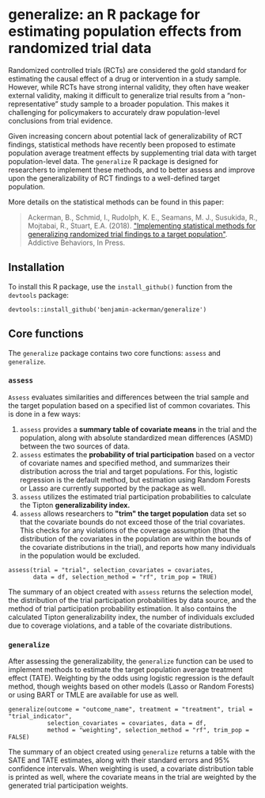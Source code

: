# generalize: an R package for estimating population effects from randomized trial data

Randomized controlled trials (RCTs) are considered the gold standard for estimating the causal effect of a drug or intervention in a study sample. However, while RCTs have strong internal validity, they often have weaker external validity, making it difficult to generalize trial results from a “non-representative” study sample to a broader population. This makes it challenging for policymakers to accurately draw population-level conclusions from trial evidence.

Given increasing concern about potential lack of generalizability of RCT findings, statistical methods have recently been proposed to estimate population average treatment effects by supplementing trial data with target population-level data. The `generalize` R package is designed for researchers to implement these methods, and to better assess and improve upon the generalizability of RCT findings to a well-defined target population.

More details on the statistical methods can be found in this paper:

> Ackerman, B., Schmid, I., Rudolph, K. E., Seamans, M. J., Susukida, R., Mojtabai, R., Stuart,
E.A. (2018). ["Implementing statistical methods for generalizing randomized trial findings to a target population"](https://www.sciencedirect.com/science/article/abs/pii/S0306460318312309?via%3Dihub). Addictive Behaviors, In Press. 

## Installation
To install this R package, use the `install_github()` function from the `devtools` package:
```
devtools::install_github('benjamin-ackerman/generalize')
```

## Core functions
The `generalize` package contains two core functions: `assess` and `generalize`.

### `assess`
`Assess` evaluates similarities and differences between the trial sample and the target population based on a specified list of common covariates.  This is done in a few ways: 

1. `assess` provides a **summary table of covariate means** in the trial and the population, along with absolute standardized mean differences (ASMD) between the two sources of data.
2. `assess` estimates the **probability of trial participation** based on a vector of covariate names and specified method, and summarizes their distribution across the trial and target populations.  For this, logistic regression is the default method, but estimation using Random Forests or Lasso are currently supported by the package as well.
3. `assess` utilizes the estimated trial participation probabilities to calculate the Tipton **generalizability index.**  
4. `assess` allows researchers to **"trim" the target population** data set so that the covariate bounds do not exceed those of the trial covariates.  This checks for any violations of the coverage assumption (that the distribution of the covariates in the population are within the bounds of the covariate distributions in the trial), and reports how many individuals in the population would be excluded.

```
assess(trial = "trial", selection_covariates = covariates, 
       data = df, selection_method = "rf", trim_pop = TRUE)
```

The summary of an object created with `assess` returns the selection model, the distribution of the trial participation probabilities by data source, and the method of trial participation probability estimation.  It also contains the calculated Tipton generalizability index, the number of individuals excluded due to coverage violations, and a table of the covariate distributions.

### `generalize`
After assessing the generalizability, the `generalize` function can be used to implement methods to estimate the target population average treatment effect (TATE).  Weighting by the odds using logistic regression is the default method, though weights based on other models (Lasso or Random Forests) or using BART or TMLE are available for use as well.

```
generalize(outcome = "outcome_name", treatment = "treatment", trial = "trial_indicator", 
           selection_covariates = covariates, data = df, 
           method = "weighting", selection_method = "rf", trim_pop = FALSE)
```

The summary of an object created using `generalize` returns a table with the SATE and TATE estimates, along with their standard errors and 95% confidence intervals.  When weighting is used, a covariate distribution table is printed as well, where the covariate means in the trial are weighted by the generated trial participation weights.
